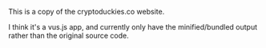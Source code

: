 This is a copy of the cryptoduckies.co website.

I think it's a vus.js app, and currently only have the minified/bundled output rather than the original source code.
